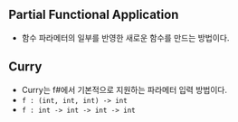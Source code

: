 ## Partial Functional Application
- 함수 파라메터의 일부를 반영한 새로운 함수를 만드는 방법이다.

## Curry
- Curry는 f#에서 기본적으로 지원하는 파라메터 입력 방법이다.
- `f : (int, int, int) -> int`
- `f : int -> int -> int -> int`